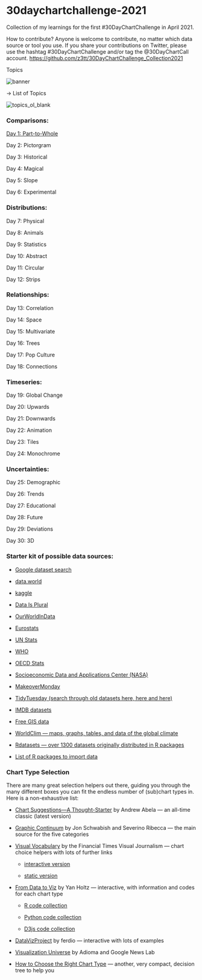 # 30daychartchallenge-2021
Collection of my learnings for the first #30DayChartChallenge in April 2021.

How to contribute?
Anyone is welcome to contribute, no matter which data source or tool you use.
If you share your contributions on Twitter, please use the hashtag #30DayChartChallenge and/or tag the @30DayChartCall account.
https://github.com/z3tt/30DayChartChallenge_Collection2021

Topics

![banner](https://user-images.githubusercontent.com/62923332/145532114-fe5cba9e-00b9-4b85-a7b4-2ae828a990e3.png)



→ List of Topics

![topics_ol_blank](https://user-images.githubusercontent.com/62923332/145532137-7edd23c8-ab10-412c-a37e-191bbea0ddaf.png)



### Comparisons:

[Day 1: Part-to-Whole](https://github.com/lk-learner/30daychartchallenge-2021/blob/main/30daychartchallenge_Day-1.png)

Day 2: Pictorgram

Day 3: Historical

Day 4: Magical

Day 5: Slope

Day 6: Experimental

### Distributions:

Day 7: Physical

Day 8: Animals

Day 9: Statistics

Day 10: Abstract

Day 11: Circular

Day 12: Strips

### Relationships:

Day 13: Correlation

Day 14: Space

Day 15: Multivariate

Day 16: Trees

Day 17: Pop Culture

Day 18: Connections

### Timeseries:

Day 19: Global Change

Day 20: Upwards

Day 21: Downwards

Day 22: Animation

Day 23: Tiles

Day 24: Monochrome

### Uncertainties:

Day 25: Demographic

Day 26: Trends

Day 27: Educational

Day 28: Future

Day 29: Deviations

Day 30: 3D

### Starter kit of possible data sources:

* [Google dataset search](https://datasetsearch.research.google.com/)

* [data.world](https://data.world/)

* [kaggle](https://www.kaggle.com/datasets)

* [Data Is Plural](https://docs.google.com/spreadsheets/d/1wZhPLMCHKJvwOkP4juclhjFgqIY8fQFMemwKL2c64vk/edit#gid=0)

* [OurWorldInData](https://ourworldindata.org/)

* [Eurostats](https://ec.europa.eu/eurostat)

* [UN Stats](https://unstats.un.org/home/)

* [WHO](https://www.who.int/data/collections)

* [OECD Stats](https://stats.oecd.org/)

* [Socioeconomic Data and Applications Center (NASA)](https://sedac.ciesin.columbia.edu/)

* [MakeoverMonday](https://www.makeovermonday.co.uk/data/)

* [TidyTuesday (search through old datasets here, here and here)](https://github.com/rfordatascience/tidytuesday/tree/master/data/2021)

* [IMDB datasets](https://www.imdb.com/interfaces/)

* [Free GIS data](http://freegisdata.rtwilson.com/)

* [WorldClim — maps, graphs, tables, and data of the global climate](https://worldclim.org/)

* [Rdatasets — over 1300 datasets originally distributed in R packages](https://vincentarelbundock.github.io/Rdatasets/datasets.html)

* [List of R packages to import data](https://www.computerworld.com/article/3109890/these-r-packages-import-sports-weather-stock-data-and-more.html)

### Chart Type Selection

There are many great selection helpers out there, guiding you through the many different boxes you can fit the endless number of (sub)chart types in. Here is a non-exhaustive list:

* [Chart Suggestions—A Thought-Starter](http://extremepresentation.com/wp-content/uploads/choosing-a-good-chart-09-1.pdf) by Andrew Abela — an all-time classic (latest version)

* [Graphic Continuum](https://policyviz.com/2014/09/09/graphic-continuum/) by Jon Schwabish and Severino Ribecca — the main source for the five categories

* [Visual Vocabulary](https://github.com/Financial-Times/chart-doctor/tree/main/visual-vocabulary) by the Financial Times Visual Journalism — chart choice helpers with lots of further links

  * [interactive version](https://www.ft.com/chart-doctor)
  
  * [static version](https://raw.githubusercontent.com/ft-interactive/chart-doctor/master/visual-vocabulary/poster.png)

* [From Data to Viz](https://www.data-to-viz.com/) by Yan Holtz — interactive, with information and codes for each chart type

  * [R code collection](https://www.r-graph-gallery.com/)

  * [Python code collection](https://www.python-graph-gallery.com/)

  * [D3js code collection](https://www.d3-graph-gallery.com/)

* [DataVizProject](https://datavizproject.com/) by ferdio — interactive with lots of examples

* [Visualization Universe](http://visualizationuniverse.com/) by Adioma and Google News Lab

* [How to Choose the Right Chart Type](https://activewizards.com/blog/how-to-choose-the-right-chart-type-infographic/) — another, very compact, decision tree to help you
